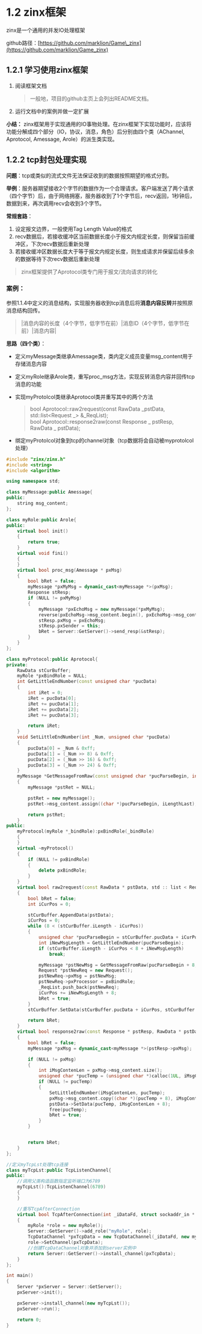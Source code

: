 # 1.2 zinx框架

zinx是一个通用的并发IO处理框架

github路径：[https://github.com/marklion/Game\_zinx](https://github.com/marklion/Game_zinx)

## 1.2.1 学习使用zinx框架

1. 阅读框架文档

   > 一般地，项目的github主页上会列出README文档。

2. 运行文档中的案例并做一定扩展

**小结：** zinx框架用于实现通用的IO事物处理。在zinx框架下实现功能时，应该将功能分解成四个部分（IO，协议，消息，角色）后分别由四个类（AChannel, Aprotocol, Amessage, Arole）的派生类实现。

## 1.2.2 tcp封包处理实现

**问题**：tcp或类似的流式文件无法保证收到的数据按照期望的格式分割。

**举例**：服务器期望接收2个字节的数据作为一个合理请求。客户端发送了两个请求（四个字节）后，由于网络拥塞，服务器收到了1个字节后，recv返回，1秒钟后，数据到来，再次调用recv会收到3个字节。

**常规套路**：  
1. 设定报文边界，一般使用Tag Length Value的格式  
2. recv数据后，若接收缓冲区当前数据长度小于报文内规定长度，则保留当前缓冲区，下次recv数据后重新处理  
3. 若接收缓冲区数据长度大于等于报文内规定长度，则生成请求并保留后续多余的数据等待下次recv数据后重新处理

> zinx框架提供了Aprotocol类专门用于报文/流向请求的转化

### **案例**：

参照1.1.4中定义的消息结构，实现服务器收到tcp消息后将**消息内容反转**并按照原消息结构回传。

> \|消息内容的长度（4个字节，低字节在前）\|消息ID（4个字节，低字节在前）\|消息内容\|

**思路（四个类）**：

* 定义myMessage类继承Amessage类，类内定义成员变量msg\_content用于存储消息内容
* 定义myRole继承Arole类，重写proc\_msg方法，实现反转消息内容并回传tcp消息的功能
* 实现myProtolcol类继承Aprotocol类并重写其中的两个方法

  > bool Aprotocol::raw2request\(const RawData _pstData, std::list&lt;Request _&gt; &\_ReqList\);  
  > bool Aprotocol::response2raw\(const Response _ pstResp, RawData _ pstData\);

* 绑定myProtolcol对象到tcp的channel对象（tcp数据将会自动被myprotolcol处理）

```C++
#include "zinx/zinx.h"
#include <string>
#include <algorithm>

using namespace std;

class myMessage:public Amessage{
public:
    string msg_content;
};

class myRole:public Arole{
public:
    virtual bool init()
    {
        return true;
    }
    virtual void fini()
    {
    }
    virtual bool proc_msg(Amessage * pxMsg)
    {
        bool bRet = false;
        myMessage *pxMyMsg = dynamic_cast<myMessage *>(pxMsg);
        Response stResp;
        if (NULL != pxMyMsg)
        {
            myMessage *pxEchoMsg = new myMessage(*pxMyMsg);
            reverse(pxEchoMsg->msg_content.begin(), pxEchoMsg->msg_content.end());
            stResp.pxMsg = pxEchoMsg;
            stResp.pxSender = this;
            bRet = Server::GetServer()->send_resp(&stResp);
        }
    }
};

class myProtocol:public Aprotocol{
private:
    RawData stCurBuffer;
    myRole *pxBindRole = NULL;
    int GetLittleEndNumber(const unsigned char *pucData)
    {
        int iRet = 0;
        iRet = pucData[0];
        iRet += pucData[1];
        iRet += pucData[2];
        iRet += pucData[3];

        return iRet;
    }
    void SetLittleEndNumber(int _Num, unsigned char *pucData)
    {
        pucData[0] = _Num & 0xff;
        pucData[1] = (_Num >> 8) & 0xff;
        pucData[2] = (_Num >> 16) & 0xff;
        pucData[3] = (_Num >> 24) & 0xff;
    }
    myMessage *GetMessageFromRaw(const unsigned char *pucParseBegin, int iLengthLast)
    {
        myMessage *pstRet = NULL;

        pstRet = new myMessage();
        pstRet->msg_content.assign((char *)pucParseBegin, iLengthLast);

        return pstRet;
    }
public:
    myProtocol(myRole *_bindRole):pxBindRole(_bindRole)
    {
    }
    virtual ~myProtocol()
    {
        if (NULL != pxBindRole)
        {
            delete pxBindRole;
        }
    }
    virtual bool raw2request(const RawData * pstData, std :: list < Request * > & _ReqList)
    {
        bool bRet = false;
        int iCurPos = 0;

        stCurBuffer.AppendData(pstData);
        iCurPos = 0;
        while (8 < (stCurBuffer.iLength - iCurPos))
        {
            unsigned char *pucParseBegin = stCurBuffer.pucData + iCurPos;
            int iNewMsgLength = GetLittleEndNumber(pucParseBegin);
            if (stCurBuffer.iLength - iCurPos < 8 + iNewMsgLength)
                break;

            myMessage *pstNewMsg = GetMessageFromRaw(pucParseBegin + 8, iNewMsgLength);
            Request *pstNewReq = new Request();
            pstNewReq->pxMsg = pstNewMsg;
            pstNewReq->pxProcessor = pxBindRole;
            _ReqList.push_back(pstNewReq);
            iCurPos += iNewMsgLength + 8;
            bRet = true;
        }
        stCurBuffer.SetData(stCurBuffer.pucData + iCurPos, stCurBuffer.iLength - iCurPos);

        return bRet;
    }
    virtual bool response2raw(const Response * pstResp, RawData * pstData)
    {
        bool bRet = false;
        myMessage *pxMsg = dynamic_cast<myMessage *>(pstResp->pxMsg);

        if (NULL != pxMsg)
        {
            int iMsgContenLen = pxMsg->msg_content.size();
            unsigned char *pucTemp = (unsigned char *)calloc(1UL, iMsgContenLen + 8);
            if (NULL != pucTemp)
            {
                SetLittleEndNumber(iMsgContenLen, pucTemp);
                pxMsg->msg_content.copy((char *)(pucTemp + 8), iMsgContenLen, 0);
                pstData->SetData(pucTemp, iMsgContenLen + 8);
                free(pucTemp);
                bRet = true;
            }
        }


        return bRet;
    }
};

//定义myTcpLst处理tcp连接
class myTcpLst:public TcpListenChannel{
public:
    //调用父类构造函数指定监听端口为6789
    myTcpLst():TcpListenChannel(6789)
    {
    }

    //重写TcpAfterConnection
    virtual bool TcpAfterConnection(int _iDataFd, struct sockaddr_in * pstClientAddr)
    {
        myRole *role = new myRole();
        Server::GetServer()->add_role("myRole", role);
        TcpDataChannel *pxTcpData = new TcpDataChannel(_iDataFd, new myProtocol(role));
        role->SetChannel(pxTcpData);
        //创建TcpDataChannel对象并添加到server实例中
        return Server::GetServer()->install_channel(pxTcpData);
    }
};

int main()
{
    Server *pxServer = Server::GetServer();
    pxServer->init();

    pxServer->install_channel(new myTcpLst());
    pxServer->run();

    return 0;
}
```



